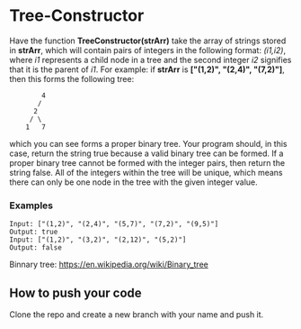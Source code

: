 # Tree-Constructor
Have the function **TreeConstructor(strArr)** take the array of strings stored in **strArr**, which will contain pairs of integers in the following format: *(i1,i2)*, where *i1* represents a child node in a tree and the second integer *i2* signifies that it is the parent of *i1*. For example: if **strArr** is **["(1,2)", "(2,4)", "(7,2)"]**, then this forms the following tree:
```       
        4
       /
      2
     / \ 
    1   7
```
which you can see forms a proper binary tree. Your program should, in this case, return the string true because a valid binary tree can be formed. If a proper binary tree cannot be formed with the integer pairs, then return the string false. All of the integers within the tree will be unique, which means there can only be one node in the tree with the given integer value.
### Examples
```
Input: ["(1,2)", "(2,4)", "(5,7)", "(7,2)", "(9,5)"]
Output: true
Input: ["(1,2)", "(3,2)", "(2,12)", "(5,2)"]
Output: false
```

Binnary tree: https://en.wikipedia.org/wiki/Binary_tree

## How to push your code
Clone the repo and create a new branch with your name and push it.
